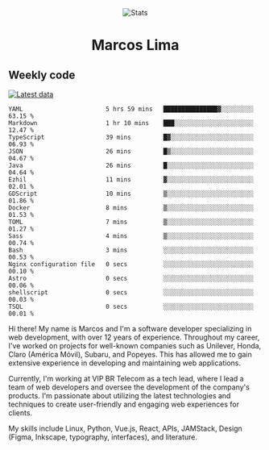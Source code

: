 <div align="center">
  <img src="https://user-images.githubusercontent.com/958723/207206099-04913a11-e77d-4b52-a9d3-5d702839508b.png" alt="Stats" />
  <h1>Marcos Lima</h1>
</div>

## Weekly code

[![Latest data](https://github.com/skvggor/skvggor/actions/workflows/main.yml/badge.svg)](https://github.com/skvggor/skvggor/actions/workflows/main.yml)

<!--START_SECTION:waka-->

```text
YAML                       5 hrs 59 mins   ███████████████▓░░░░░░░░░   63.15 %
Markdown                   1 hr 10 mins    ███░░░░░░░░░░░░░░░░░░░░░░   12.47 %
TypeScript                 39 mins         █▓░░░░░░░░░░░░░░░░░░░░░░░   06.93 %
JSON                       26 mins         █▒░░░░░░░░░░░░░░░░░░░░░░░   04.67 %
Java                       26 mins         █░░░░░░░░░░░░░░░░░░░░░░░░   04.64 %
Ezhil                      11 mins         ▓░░░░░░░░░░░░░░░░░░░░░░░░   02.01 %
GDScript                   10 mins         ▒░░░░░░░░░░░░░░░░░░░░░░░░   01.86 %
Docker                     8 mins          ▒░░░░░░░░░░░░░░░░░░░░░░░░   01.53 %
TOML                       7 mins          ▒░░░░░░░░░░░░░░░░░░░░░░░░   01.27 %
Sass                       4 mins          ▒░░░░░░░░░░░░░░░░░░░░░░░░   00.74 %
Bash                       3 mins          ░░░░░░░░░░░░░░░░░░░░░░░░░   00.53 %
Nginx configuration file   0 secs          ░░░░░░░░░░░░░░░░░░░░░░░░░   00.10 %
Astro                      0 secs          ░░░░░░░░░░░░░░░░░░░░░░░░░   00.06 %
shellscript                0 secs          ░░░░░░░░░░░░░░░░░░░░░░░░░   00.03 %
TSQL                       0 secs          ░░░░░░░░░░░░░░░░░░░░░░░░░   00.01 %
```

<!--END_SECTION:waka-->

  <p>Hi there! My name is Marcos and I'm a software developer specializing in web development, with over 12 years of experience. Throughout my career, I've worked on projects for well-known companies such as Unilever, Honda, Claro (América Móvil), Subaru, and Popeyes. This has allowed me to gain extensive experience in developing and maintaining web applications.</p>
  
  <p>Currently, I'm working at VIP BR Telecom as a tech lead, where I lead a team of web developers and oversee the development of the company's products. I'm passionate about utilizing the latest technologies and techniques to create user-friendly and engaging web experiences for clients.</p>
  
  <p>My skills include Linux, Python, Vue.js, React, APIs, JAMStack, Design (Figma, Inkscape, typography, interfaces), and literature.</p>
<!-- </details> -->

<!-- <div align="center">
  <h2>🤖 Recent Code Activity</h2>
  <img width="500" src="https://github-readme-stats.vercel.app/api/wakatime?username=skvggor&hide_title=true&layout=compact&theme=transparent" alt="Wakatime Stats" />
</div>

<br>

<div align="center">
  <h2>📈 GitHub Stats</h2>
  <img width="500" src="https://github-readme-stats.vercel.app/api?username=skvggor&show_icons=true&theme=transparent&hide_title=true&count_private=true" alt="GitHub Stats" />
</div>
 -->
